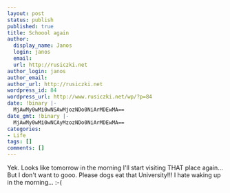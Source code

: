 ```yaml
---
layout: post
status: publish
published: true
title: Schoool again
author:
  display_name: Janos
  login: janos
  email: 
  url: http://rusiczki.net
author_login: janos
author_email: 
author_url: http://rusiczki.net
wordpress_id: 84
wordpress_url: http://www.rusiczki.net/wp/?p=84
date: !binary |-
  MjAwMy0wMi0wNSAwMjozNDo0NiArMDEwMA==
date_gmt: !binary |-
  MjAwMy0wMi0wNCAyMzozNDo0NiArMDEwMA==
categories:
- Life
tags: []
comments: []
---
```

<p>Yek. Looks like tomorrow in the morning I'll start visiting THAT place again...<br />
But I don't want to gooo. Please dogs eat that University!!! I hate waking up in the morning... :-(</p>
